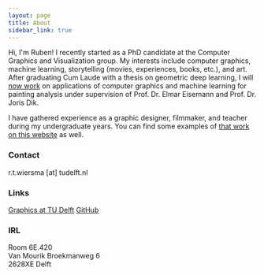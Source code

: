 ```yaml
---
layout: page
title: About
sidebar_link: true
---
```


Hi, I'm Ruben! I recently started as a PhD candidate at the Computer Graphics and Visualization group. My interests include computer graphics, machine learning, storytelling (movies, experiences, books, etc.), and art. After graduating Cum Laude with a thesis on geometric deep learning, I will [now work](/publications) on applications of computer graphics and machine learning for painting analysis under supervision of Prof. Dr. Elmar Eisemann and Prof. Dr. Joris Dik.

I have gathered experience as a graphic designer, filmmaker, and teacher during my undergraduate years. You can find some examples of [that work on this website](/category/creative-portfolio.html) as well.

### Contact
r.t.wiersma [at] tudelft.nl

### Links
[Graphics at TU Delft](http://graphics.tudelft.nl/ruben-wiersma/)
[GitHub](https://github.com/rubenwiersma)

### IRL
Room 6E.420<br/>
Van Mourik Broekmanweg 6<br/>
2628XE Delft
